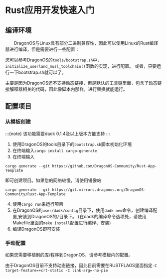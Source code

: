 # Rust应用开发快速入门

## 编译环境

&emsp;&emsp;DragonOS与Linux具有部分二进制兼容性，因此可以使用Linux的Rust编译器进行编译，但是需要进行一些配置：

您可以参考DragonOS的`tools/bootstrap.sh`中，`initialize_userland_musl_toolchain()`函数的实现，进行配置。
或者，只要运行一下bootstrap.sh就可以了。

主要是因为DragonOS还不支持动态链接，但是默认的工具链里面，包含了动态链接解释器相关的代码，因此像脚本内那样，进行替换就能运行。

## 配置项目

### 从模板创建

:::{note}
该功能需要dadk 0.1.4及以上版本方能支持
:::

1. 使用DragonOS的tools目录下的`bootstrap.sh`脚本初始化环境
2. 在终端输入`cargo install cargo-generate`
3. 在终端输入

```shell
cargo generate --git https://github.com/DragonOS-Community/Rust-App-Template
```
即可创建项目。如果您的网络较慢，请使用镜像站
```shell
cargo generate --git https://git.mirrors.dragonos.org/DragonOS-Community/Rust-App-Template
```

4. 使用`cargo run`来运行项目
5. 在DragonOS的`user/dadk/config`目录下，使用`dadk new`命令，创建编译配置,安装到DragonOS的`/`目录下。 
(在dadk的编译命令选项处，请使用Makefile里面的`make install`配置进行编译、安装)
6. 编译DragonOS即可安装

### 手动配置

如果您需要移植别的库/程序到DragonOS，请参考模板内的配置。

由于DragonOS目前不支持动态链接，因此目前需要在RUSTFLAGS里面指定`-C target-feature=+crt-static -C link-arg=-no-pie`
